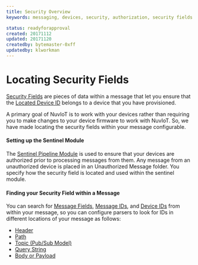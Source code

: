 ```yaml
---
title: Security Overview
keywords: messaging, devices, security, authorization, security fields

status: readyforapproval
created: 20171112
updated: 20171120
createdby: bytemaster-0xff
updatedby: klworkman
---
```

# Locating Security Fields

[Security Fields](SecurityFields.md) are pieces of data within a message that let you ensure that the 
[Located Device ID](../Messaging/Parsing/DeviceIdParsing.md) belongs to a device that you have provisioned.

A primary goal of NuvIoT is to work with your devices rather than requiring you to make changes to your device
firmware to work with NuvIoT.  So, we have made locating the security fields within your message configurable.

#### Setting up the Sentinel Module
The [Sentinel Pipeline Module](../PipelineModules/Sentinel.md) is used to ensure that your devices are 
authorized prior to processing messages from them.  Any message from an 
unauthorized device is placed in an Unauthorized Message folder.  You specify how the security field
is located and used within the sentinel module.  

#### Finding your Security Field within a Message
You can search for [Message Fields](../Messaging/MessageFields.md), [Message IDs](../Messaging/Parsing/MessageIdParsing.md), and [Device IDs](../Messaging/Parsing/DeviceIdParsing.md) from within your message, so
you can configure parsers to look for IDs in different locations of your message as follows:

* [Header](../Messaging/Parsing/ParsingFromHeader.md)
* [Path](../Messaging/Parsing/ParsingFromPath.md)
* [Topic (Pub/Sub Model)](../Messaging/Parsing/ParsingFromTopic.md)
* [Query String](../Messaging/Parsing/ParsingFromQueryString.md)
* [Body or Payload](../Messaging/Parsing/ParsingFromBody.md)
 
